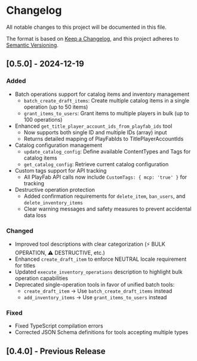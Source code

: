 # Changelog

All notable changes to this project will be documented in this file.

The format is based on [Keep a Changelog](https://keepachangelog.com/en/1.0.0/),
and this project adheres to [Semantic Versioning](https://semver.org/spec/v2.0.0.html).

## [0.5.0] - 2024-12-19

### Added
- Batch operations support for catalog items and inventory management
  - `batch_create_draft_items`: Create multiple catalog items in a single operation (up to 50 items)
  - `grant_items_to_users`: Grant items to multiple players in bulk (up to 100 operations)
- Enhanced `get_title_player_account_ids_from_playfab_ids` tool
  - Now supports both single ID and multiple IDs (array) input
  - Returns detailed mapping of PlayFabIds to TitlePlayerAccountIds
- Catalog configuration management
  - `update_catalog_config`: Define available ContentTypes and Tags for catalog items
  - `get_catalog_config`: Retrieve current catalog configuration
- Custom tags support for API tracking
  - All PlayFab API calls now include `CustomTags: { mcp: 'true' }` for tracking
- Destructive operation protection
  - Added confirmation requirements for `delete_item`, `ban_users`, and `delete_inventory_items`
  - Clear warning messages and safety measures to prevent accidental data loss

### Changed
- Improved tool descriptions with clear categorization (⚡ BULK OPERATION, ⚠️ DESTRUCTIVE, etc.)
- Enhanced `create_draft_item` to enforce NEUTRAL locale requirement for titles
- Updated `execute_inventory_operations` description to highlight bulk operation capabilities
- Deprecated single-operation tools in favor of unified batch tools:
  - `create_draft_item` → Use `batch_create_draft_items` instead
  - `add_inventory_items` → Use `grant_items_to_users` instead

### Fixed
- Fixed TypeScript compilation errors
- Corrected JSON Schema definitions for tools accepting multiple types

## [0.4.0] - Previous Release